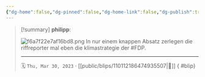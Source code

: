 ```yaml
---
{"dg-home":false,"dg-pinned":false,"dg-home-link":false,"dg-publish":true,"tags":["dgblip"],"disabled rules":["yaml-title","yaml-title-alias","file-name-heading"],"title":"philipp on mastodon @ 2023-03-30","created-date":"2023-03-30T12:17:06","id":110112186474935500,"updated-date":"2025-05-02T08:50:43","dg-path":"blips/110112186474935507.md","permalink":"/blips/110112186474935507/","dgPassFrontmatter":true}
---
```


> [!summary] **philipp**:
>
> ![f6a7f22e7af16bd8.png](/img/user/attachments/f6a7f22e7af16bd8.png)
> In nur einem knappen Absatz zerlegen die riffreporter mal eben die klimastrategie der #FDP.
> - - -
>
> 🗓️ `Thu, Mar 30, 2023` · [[public/blips/110112186474935507\|🔗]]
{ #blip}


